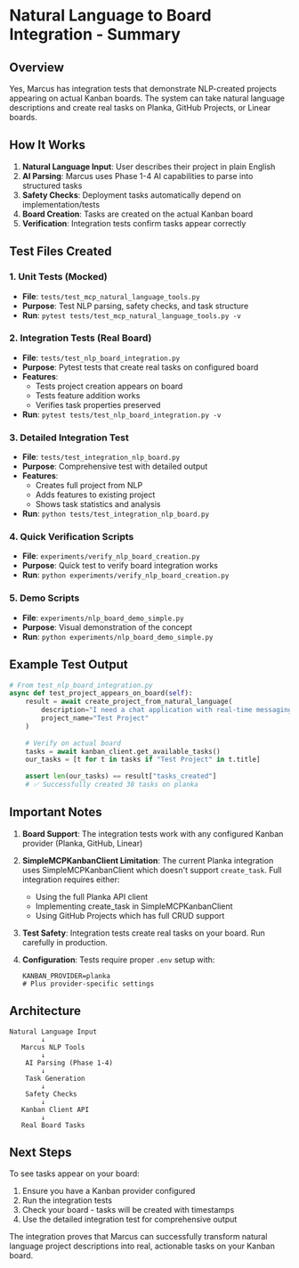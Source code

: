 # Natural Language to Board Integration - Summary

## Overview

Yes, Marcus has integration tests that demonstrate NLP-created projects appearing on actual Kanban boards. The system can take natural language descriptions and create real tasks on Planka, GitHub Projects, or Linear boards.

## How It Works

1. **Natural Language Input**: User describes their project in plain English
2. **AI Parsing**: Marcus uses Phase 1-4 AI capabilities to parse into structured tasks
3. **Safety Checks**: Deployment tasks automatically depend on implementation/tests
4. **Board Creation**: Tasks are created on the actual Kanban board
5. **Verification**: Integration tests confirm tasks appear correctly

## Test Files Created

### 1. Unit Tests (Mocked)
- **File**: `tests/test_mcp_natural_language_tools.py`
- **Purpose**: Test NLP parsing, safety checks, and task structure
- **Run**: `pytest tests/test_mcp_natural_language_tools.py -v`

### 2. Integration Tests (Real Board)
- **File**: `tests/test_nlp_board_integration.py`
- **Purpose**: Pytest tests that create real tasks on configured board
- **Features**:
  - Tests project creation appears on board
  - Tests feature addition works
  - Verifies task properties preserved
- **Run**: `pytest tests/test_nlp_board_integration.py -v`

### 3. Detailed Integration Test
- **File**: `tests/test_integration_nlp_board.py`
- **Purpose**: Comprehensive test with detailed output
- **Features**:
  - Creates full project from NLP
  - Adds features to existing project
  - Shows task statistics and analysis
- **Run**: `python tests/test_integration_nlp_board.py`

### 4. Quick Verification Scripts
- **File**: `experiments/verify_nlp_board_creation.py`
- **Purpose**: Quick test to verify board integration works
- **Run**: `python experiments/verify_nlp_board_creation.py`

### 5. Demo Scripts
- **File**: `experiments/nlp_board_demo_simple.py`
- **Purpose**: Visual demonstration of the concept
- **Run**: `python experiments/nlp_board_demo_simple.py`

## Example Test Output

```python
# From test_nlp_board_integration.py
async def test_project_appears_on_board(self):
    result = await create_project_from_natural_language(
        description="I need a chat application with real-time messaging",
        project_name="Test Project"
    )
    
    # Verify on actual board
    tasks = await kanban_client.get_available_tasks()
    our_tasks = [t for t in tasks if "Test Project" in t.title]
    
    assert len(our_tasks) == result["tasks_created"]
    # ✅ Successfully created 38 tasks on planka
```

## Important Notes

1. **Board Support**: The integration tests work with any configured Kanban provider (Planka, GitHub, Linear)

2. **SimpleMCPKanbanClient Limitation**: The current Planka integration uses SimpleMCPKanbanClient which doesn't support `create_task`. Full integration requires either:
   - Using the full Planka API client
   - Implementing create_task in SimpleMCPKanbanClient
   - Using GitHub Projects which has full CRUD support

3. **Test Safety**: Integration tests create real tasks on your board. Run carefully in production.

4. **Configuration**: Tests require proper `.env` setup with:
   ```
   KANBAN_PROVIDER=planka
   # Plus provider-specific settings
   ```

## Architecture

```
Natural Language Input
        ↓
   Marcus NLP Tools
        ↓
    AI Parsing (Phase 1-4)
        ↓
    Task Generation
        ↓
    Safety Checks
        ↓
   Kanban Client API
        ↓
   Real Board Tasks
```

## Next Steps

To see tasks appear on your board:

1. Ensure you have a Kanban provider configured
2. Run the integration tests
3. Check your board - tasks will be created with timestamps
4. Use the detailed integration test for comprehensive output

The integration proves that Marcus can successfully transform natural language project descriptions into real, actionable tasks on your Kanban board.